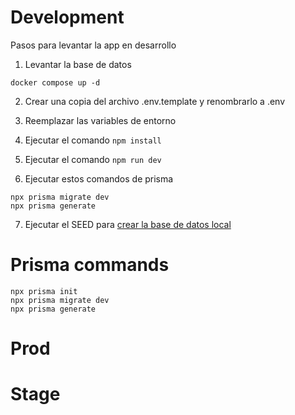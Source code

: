 # Development

Pasos para levantar la app en desarrollo

1. Levantar la base de datos

```
docker compose up -d
```

2. Crear una copia del archivo .env.template y renombrarlo a .env

3. Reemplazar las variables de entorno

4. Ejecutar el comando ```npm install```

5. Ejecutar el comando ```npm run dev```
6. Ejecutar estos comandos de prisma
```
npx prisma migrate dev
npx prisma generate
```

7. Ejecutar el SEED para [crear la base de datos local](http://localhost:3000/api/seed)

# Prisma commands

```
npx prisma init
npx prisma migrate dev
npx prisma generate
```

# Prod

# Stage
